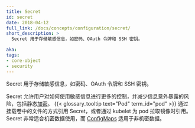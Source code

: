 ```yaml
---
title: Secret
id: secret
date: 2018-04-12
full_link: /docs/concepts/configuration/secret/
short_description: >
  Secret 用于存储敏感信息，如密码、OAuth 令牌和 SSH 密钥。

aka: 
tags:
- core-object
- security
---
```


<!--
---
title: Secret
id: secret
date: 2018-04-12
full_link: /docs/concepts/configuration/secret/
short_description: >
  Stores sensitive information, such as passwords, OAuth tokens, and ssh keys.

aka: 
tags:
- core-object
- security
---
-->

<!--
 Stores sensitive information, such as passwords, OAuth tokens, and ssh keys.
-->

 Secret 用于存储敏感信息，如密码、OAuth 令牌和 SSH 密钥。

<!--more--> 

<!--
Allows for more control over how sensitive information is used and reduces the risk of accidental exposure, including [encryption](/docs/tasks/administer-cluster/encrypt-data/#ensure-all-secrets-are-encrypted) at rest.  A {{< glossary_tooltip text="Pod" term_id="pod" >}} references the secret as a file in a volume mount or by the kubelet pulling images for a pod. Secrets are great for confidential data and [ConfigMaps](/docs/tasks/configure-pod-container/configure-pod-configmap/) for non-confidential data.
-->

Secret 允许用户对如何使用敏感信息进行更多的控制，并减少信息意外暴露的风险，包括静态[加密](/zh/docs/tasks/administer-cluster/encrypt-data/#ensure-all-secrets-are-encrypted)。
{{< glossary_tooltip text="Pod" term_id="pod" >}} 通过挂载卷中的文件的方式引用 Secret，或者通过 kubelet 为 pod 拉取镜像时引用。
Secret 非常适合机密数据使用，而 [ConfigMaps](/docs/tasks/configure-pod-container/configure-pod-configmap/) 适用于非机密数据。

